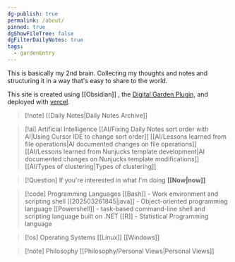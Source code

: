 ```yaml
---
dg-publish: true
permalink: /about/
pinned: true
dgShowFileTree: false
dgFilterDailyNotes: true
tags:
  - gardenEntry
---
```



This is basically my 2nd brain. Collecting my thoughts and notes and structuring it in a way that's easy to share to the world. 

This site is created using [[Obsidian]] , the [Digital Garden Plugin](https://dg-docs.ole.dev/), and deployed with [vercel](https://vercel.com/). 


>[!note] [[Daily Notes|Daily Notes Archive]]

> [!ai] Artificial Intelligence
> [[AI/Fixing Daily Notes sort order with AI|Using Cursor IDE to change sort order]]
> [[AI/Lessons learned from file operations|AI documented changes on file operations]]
> [[AI/Lessons learned from Nunjucks template development|AI documented changes on Nunjucks template modifications]]
> [[AI/Types of clustering|Types of clustering]]

>[!Question] If you're interested in what I'm doing **[[Now|now]]**

>[!code] Programming Languages
>[[Bash]] - Work environment and scripting shell
>[[202503261845|java]] - Object-oriented programming language
>[[Powershell]] -  task-based command-line shell and scripting language built on .NET
>[[R]] - Statistical Programming language

>[!os] Operating Systems
> [[Linux]]
> [[Windows]]

>[!note] Philosophy
> [[Philosophy/Personal Views|Personal Views]]

